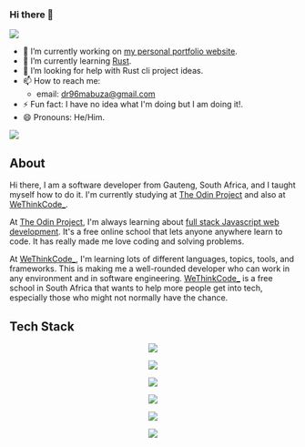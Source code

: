 ### Hi there 👋
![](https://user-images.githubusercontent.com/74038190/240906093-9be4d344-6782-461a-b5a6-32a07bf7b34e.gif)

- 🔭 I’m currently working on [my personal portfolio website](https://github.com/dr96mabuza/Personal-Portfolio-1).
- 🌱 I’m currently learning [Rust](https://www.rust-lang.org/).
- 🤔 I’m looking for help with Rust cli project ideas.
- 📫 How to reach me:
    - email: dr96mabuza@gmail.com
- ⚡ Fun fact: I have no idea what I'm doing but I am doing it!.
- 😄 Pronouns: He/Him.

![](https://user-images.githubusercontent.com/74038190/271839856-3b4607a1-1cc6-41f1-926f-892ae880e7a5.gif)
## About
Hi there, I am a software developer from Gauteng, South Africa, and I taught myself how to do it. I'm currently studying at [The Odin Project](https://www.theodinproject.com/) and also at [WeThinkCode_](https://www.wethinkcode.co.za/).

At [The Odin Project](https://www.theodinproject.com/), I'm always learning about [full stack Javascript web development](https://www.theodinproject.com/paths/full-stack-javascript). It's a free online school that lets anyone anywhere learn to code. It has really made me love coding and solving problems.

At [WeThinkCode_](https://www.wethinkcode.co.za/), I'm learning lots of different languages, topics, tools, and frameworks. This is making me a well-rounded developer who can work in any environment and in software engineering. [WeThinkCode_](https://www.wethinkcode.co.za/) is a free school in South Africa that wants to help more people get into tech, especially those who might not normally have the chance.

## Tech Stack
<p align="center">
  <a href="https://skillicons.dev">
    <img src="https://skillicons.dev/icons?i=git" />
  </a>
</p>
<p align="center">
  <a href="https://skillicons.dev">
    <img src="https://skillicons.dev/icons?i=github,postman,gitlab" />
  </a>
</p>
<p align="center">
  <a href="https://skillicons.dev">
    <img src="https://skillicons.dev/icons?i=js,css,java,python,cs" />
  </a>
</p>
<p align="center">
  <a href="https://skillicons.dev">
    <img src="https://skillicons.dev/icons?i=express,html,firebase,webpack,jest,react,jquery" />
  </a>
</p>
<p align="center">
  <a href="https://skillicons.dev">
    <img src="https://skillicons.dev/icons?i=docker,maven,mongodb,sqlite,nodejs,selenium,svg,vscode,idea" />
  </a>
</p>
<p align="center">
  <a href="https://skillicons.dev">
    <img src="https://skillicons.dev/icons?i=prisma,mysql,selenium,netlify,linux" />
  </a>
</p>
